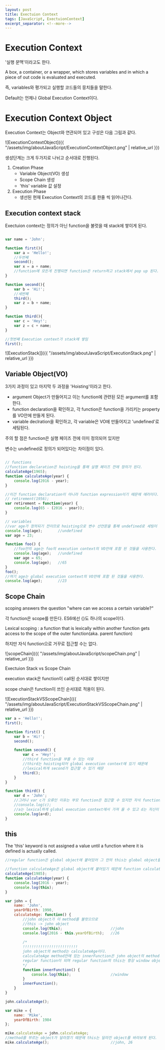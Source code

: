 ```yaml
---
layout: post
title: Exectuion Context
tags: [JavaScript, ExectuionContext]
excerpt_separator: <!--more-->
---
```


# Execution Context

'실행 문맥'이라고도 한다.

A box, a container, or a wrapper, which stores variables and in which a piece of out code is evaluated and executed.

즉, variables와 평가되고 실행할 코드들의 뭉치들을 말한다.

<!--more-->

Default는 언제나 Global Execution Context이다.

# Execution Context Object

Execution Context는 Object와 연관되어 있고 구성은 다음 그림과 같다.

![ExecutionContextObject]({{ "/assets/img/aboutJavaScript/ExecutionContextObject.png" | relative_url }})

생성단계는 크게 두가지로 나뉘고 순서대로 진행된다.

1. Creation Phase
    - Variable Object(VO) 생성
    - Scope Chain 생성
    - 'this' variable 값 설정
2. Execution Phase
    - 생선된 현재 Execution Context의 코드를 한줄 씩 읽어나간다.

## Execution context stack

Exectuion context는 정의가 아닌 function을 불럿을 때 stack에 쌓이게 된다.

```javascript

var name = 'John';

function first(){
    var a = 'Hello!';
    //두번째
    second();
    var x = a + name;
    //function에 모든게 진행되면 function은 return하고 stack에서 pop up 된다.
}

function second(){
    var b = 'Hi!';
    //세번째
    third();
    var z = b + name;
}

function third(){
    var c = 'Hey!';
    var z = c + name;
}

//첫번째 Execution context가 stack에 쌓임
first();

```

![ExecutionStack]]({{ "/assets/img/aboutJavaScript/ExecutionStack.png" | relative_url }})

## Variable Object(VO)

3가지 과정이 있고 마지막 두 과정을 'Hoisting'이라고 한다.

- argument Object가 만들어지고 이는 function에 관련된 모든 argument를 포함한다.
- function declaration을 확인하고, 각 function은 function을 가리키는 property를 VO안에 만들게 된다.
- variable declration을 확인하고, 각 variable은 VO에 만들어지고 'undefined'로 세팅된다.

주의 할 점은 function은 실행 페이즈 전에 이미 정의되어 있지만

변수는 undefined로 정의가 되어있다는 차이점이 있다.

```javascript

// functions
//function declaration은 hoisting을 통해 실행 페이즈 전에 정의가 된다.
calculateAge(1965);
function calculateAge(year) {
    console.log(2016 - year);
}

//이건 function declaration이 아니라 function expression이기 때문에 에러이다.
// retirement(1956);
var retirement = function(year) {
    console.log(65 - (2016 - year));
}

// variables
//var age가 정의되기 전이므로 hoisting으로 변수 선언문을 통해 undefined로 세팅이 먼저 된다.
console.log(age);       //undefined
var age = 23;

function foo() {
    //foo안의 age는 foo의 execution context의 VO안에 포함 된 것들을 사용한다.
    console.log(age);   //undefined
    var age = 65;
    console.log(age);   //65
}
foo();
//여기 age는 global execution context의 VO안에 포함 된 것들을 사용한다.
console.log(age);       //23

```

## Scope Chain

scoping answers the question "where can we access a certain variable?"

각 function은 scope를 만든다. ES6에선 {}도 하나의 scope이다.

Lexical scoping : a function that is lexically within another function gets access to the scope of the outer function(aka. parent function)

하지만 자식 function으로 거꾸로 접근할 수는 없다.

![scopeChain]({{ "/assets/img/aboutJavaScript/scopeChain.png" | relative_url }})

Exectuion Stack vs Scope Chain

execution stack은 function이 call된 순서대로 쌓이지만

scope chain은 function이 쓰인 순서대로 적용이 된다.

![ExecutionStackVSScopeChain]({{ "/assets/img/aboutJavaScript/ExecutionStackVSScopeChain.png" | relative_url }})

```javascript
var a = 'Hello!';
first();

function first() {
    var b = 'Hi!';
    second();

    function second() {
        var c = 'Hey!';
        //third function을 부를 수 있는 이유
        //third는 hoisting되어 global execution context에 있기 때문에
        //lexical하게 second가 접근할 수 있기 때문
        third();
    }
}

function third() {
    var d = 'John';
    //그러나 var c가 오류인 이유는 부모 function은 접근할 수 있지만 자식 function은 접근 할 수 없기 때문이다.
    //console.log(c);
    //a는 lexical하게 global execution context에서 가져 올 수 있고 d는 자신이 가지고 있다.
    console.log(a+d);
}
```

## this

The 'this' keyword is not assigned a value until a function where it is defined is actually called.

```javascript
//regular function은 global object에 붙어있어 그 안의 this는 global object를 가리킨다.

//function calculateAge은 global object에 붙어있기 때문에 function calculateAge안의 this -> global object이다.
calculateAge(1985);
function calculateAge(year) {
    console.log(2016 - year);
    console.log(this);
}

var john = {
    name: 'John',
    yearOfBirth: 1990,
    calculateAge: function() {
        //john object가 이 method를 불럿으므로
        //this -> john object
        console.log(this);                      //john
        console.log(2016 - this.yearOfBirth);   //26
        
        /*
        !!!!!!!!!!!!!!!!!!!!!!!!!
        john object의 method는 calculateAge이다.
        calculateAge method안에 있는 innerFunction은 john object의 method가 아니므로
        regular function이 되며 regular function의 this는 항상 window object를 가리킨다.
        */
        function innerFunction() {
            console.log(this);                  //window
        }
        innerFunction();
    }
}

john.calculateAge();

var mike = {
    name: 'Mike',
    yearOfBirth: 1984
};

mike.calculateAge = john.calculateAge;
//method를 부르는 object가 달라졌기 때문에 this는 달라진 object를 바라보게 된다.
mike.calculateAge();                            //john, 26
```

